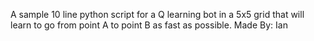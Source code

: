 A sample 10 line python script for a Q learning bot in a 5x5 grid that will learn to go from point A to point B as fast as possible.
Made By: Ian
